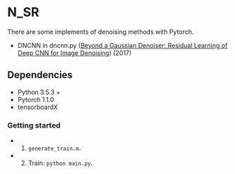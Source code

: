 <!--
 * @Author: wjm
 * @Date: 2020-06-23 18:35:52
 * @LastEditTime: 2020-12-31 16:45:23
 * @Description: file content
-->
# N_SR
 
There are some implements of denoising methods with Pytorch.  <br>
* DNCNN in dncnn.py ([Beyond a Gaussian Denoiser: Residual Learning of Deep CNN for Image Denoising](https://ieeexplore.ieee.org/document/7839189)) (2017)

## Dependencies
* Python 3.5.3 +
* Pytorch 1.1.0
* tensorboardX

### Getting started
* 1. `generate_train.m`. </br>
* 2. Train: `python main.py`. </br>
